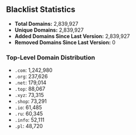 ## Blacklist Statistics

- **Total Domains:** 2,839,927
- **Unique Domains:** 2,839,927
- **Added Domains Since Last Version:** 2,839,927
- **Removed Domains Since Last Version:** 0

### Top-Level Domain Distribution

-  `.com`: 1,242,980
-  `.org`: 237,626
-  `.net`: 179,014
-  `.top`: 88,067
-  `.xyz`: 73,315
-  `.shop`: 73,291
-  `.io`: 61,485
-  `.ru`: 60,345
-  `.info`: 52,111
-  `.pl`: 48,720
